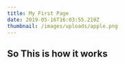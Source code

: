 ```yaml
---
title: My First Page
date: 2019-05-16T16:03:55.218Z
thumbnail: /images/uploads/apple.png
---
```

## So This is how it works
